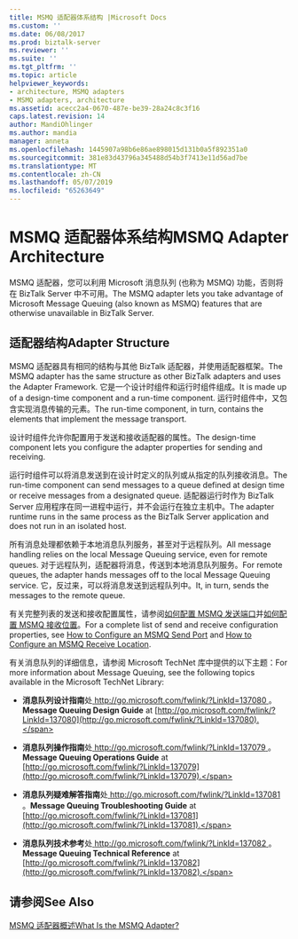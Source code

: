```yaml
---
title: MSMQ 适配器体系结构 |Microsoft Docs
ms.custom: ''
ms.date: 06/08/2017
ms.prod: biztalk-server
ms.reviewer: ''
ms.suite: ''
ms.tgt_pltfrm: ''
ms.topic: article
helpviewer_keywords:
- architecture, MSMQ adapters
- MSMQ adapters, architecture
ms.assetid: acecc2a4-0670-487e-be39-28a24c8c3f16
caps.latest.revision: 14
author: MandiOhlinger
ms.author: mandia
manager: anneta
ms.openlocfilehash: 1445907a98b6e86ae898015d131b0a5f892351a0
ms.sourcegitcommit: 381e83d43796a345488d54b3f7413e11d56ad7be
ms.translationtype: MT
ms.contentlocale: zh-CN
ms.lasthandoff: 05/07/2019
ms.locfileid: "65263649"
---
```

# <a name="msmq-adapter-architecture"></a><span data-ttu-id="2f470-102">MSMQ 适配器体系结构</span><span class="sxs-lookup"><span data-stu-id="2f470-102">MSMQ Adapter Architecture</span></span>
<span data-ttu-id="2f470-103">MSMQ 适配器，您可以利用 Microsoft 消息队列 (也称为 MSMQ) 功能，否则将在 BizTalk Server 中不可用。</span><span class="sxs-lookup"><span data-stu-id="2f470-103">The MSMQ adapter lets you take advantage of Microsoft Message Queuing (also known as MSMQ) features that are otherwise unavailable in BizTalk Server.</span></span>  
  
## <a name="adapter-structure"></a><span data-ttu-id="2f470-104">适配器结构</span><span class="sxs-lookup"><span data-stu-id="2f470-104">Adapter Structure</span></span>  
 <span data-ttu-id="2f470-105">MSMQ 适配器具有相同的结构与其他 BizTalk 适配器，并使用适配器框架。</span><span class="sxs-lookup"><span data-stu-id="2f470-105">The MSMQ adapter has the same structure as other BizTalk adapters and uses the Adapter Framework.</span></span> <span data-ttu-id="2f470-106">它是一个设计时组件和运行时组件组成。</span><span class="sxs-lookup"><span data-stu-id="2f470-106">It is made up of a design-time component and a run-time component.</span></span> <span data-ttu-id="2f470-107">运行时组件中，又包含实现消息传输的元素。</span><span class="sxs-lookup"><span data-stu-id="2f470-107">The run-time component, in turn, contains the elements that implement the message transport.</span></span>  
  
 <span data-ttu-id="2f470-108">设计时组件允许你配置用于发送和接收适配器的属性。</span><span class="sxs-lookup"><span data-stu-id="2f470-108">The design-time component lets you configure the adapter properties for sending and receiving.</span></span>  
  
 <span data-ttu-id="2f470-109">运行时组件可以将消息发送到在设计时定义的队列或从指定的队列接收消息。</span><span class="sxs-lookup"><span data-stu-id="2f470-109">The run-time component can send messages to a queue defined at design time or receive messages from a designated queue.</span></span> <span data-ttu-id="2f470-110">适配器运行时作为 BizTalk Server 应用程序在同一进程中运行，并不会运行在独立主机中。</span><span class="sxs-lookup"><span data-stu-id="2f470-110">The adapter runtime runs in the same process as the BizTalk Server application and does not run in an isolated host.</span></span>  
  
 <span data-ttu-id="2f470-111">所有消息处理都依赖于本地消息队列服务，甚至对于远程队列。</span><span class="sxs-lookup"><span data-stu-id="2f470-111">All message handling relies on the local Message Queuing service, even for remote queues.</span></span> <span data-ttu-id="2f470-112">对于远程队列，适配器将消息，传送到本地消息队列服务。</span><span class="sxs-lookup"><span data-stu-id="2f470-112">For remote queues, the adapter hands messages off to the local Message Queuing service.</span></span> <span data-ttu-id="2f470-113">它，反过来，可以将消息发送到远程队列中。</span><span class="sxs-lookup"><span data-stu-id="2f470-113">It, in turn, sends the messages to the remote queue.</span></span>  
  
 <span data-ttu-id="2f470-114">有关完整列表的发送和接收配置属性，请参阅[如何配置 MSMQ 发送端口](../core/how-to-configure-an-msmq-send-port.md)并[如何配置 MSMQ 接收位置](../core/how-to-configure-an-msmq-receive-location.md)。</span><span class="sxs-lookup"><span data-stu-id="2f470-114">For a complete list of send and receive configuration properties, see [How to Configure an MSMQ Send Port](../core/how-to-configure-an-msmq-send-port.md) and [How to Configure an MSMQ Receive Location](../core/how-to-configure-an-msmq-receive-location.md).</span></span>  
  
 <span data-ttu-id="2f470-115">有关消息队列的详细信息，请参阅 Microsoft TechNet 库中提供的以下主题：</span><span class="sxs-lookup"><span data-stu-id="2f470-115">For more information about Message Queuing, see the following topics available in the Microsoft TechNet Library:</span></span>  
  
-   <span data-ttu-id="2f470-116">**消息队列设计指南**处[ http://go.microsoft.com/fwlink/?LinkId=137080 ](http://go.microsoft.com/fwlink/?LinkId=137080)。</span><span class="sxs-lookup"><span data-stu-id="2f470-116">**Message Queuing Design Guide** at [http://go.microsoft.com/fwlink/?LinkId=137080](http://go.microsoft.com/fwlink/?LinkId=137080).</span></span>  
  
-   <span data-ttu-id="2f470-117">**消息队列操作指南**处[ http://go.microsoft.com/fwlink/?LinkId=137079 ](http://go.microsoft.com/fwlink/?LinkId=137079)。</span><span class="sxs-lookup"><span data-stu-id="2f470-117">**Message Queuing Operations Guide** at [http://go.microsoft.com/fwlink/?LinkId=137079](http://go.microsoft.com/fwlink/?LinkId=137079).</span></span>  
  
-   <span data-ttu-id="2f470-118">**消息队列疑难解答指南**处[ http://go.microsoft.com/fwlink/?LinkId=137081 ](http://go.microsoft.com/fwlink/?LinkId=137081)。</span><span class="sxs-lookup"><span data-stu-id="2f470-118">**Message Queuing Troubleshooting Guide** at [http://go.microsoft.com/fwlink/?LinkId=137081](http://go.microsoft.com/fwlink/?LinkId=137081).</span></span>  
  
-   <span data-ttu-id="2f470-119">**消息队列技术参考**处[ http://go.microsoft.com/fwlink/?LinkId=137082 ](http://go.microsoft.com/fwlink/?LinkId=137082)。</span><span class="sxs-lookup"><span data-stu-id="2f470-119">**Message Queuing Technical Reference** at [http://go.microsoft.com/fwlink/?LinkId=137082](http://go.microsoft.com/fwlink/?LinkId=137082).</span></span>  
  
## <a name="see-also"></a><span data-ttu-id="2f470-120">请参阅</span><span class="sxs-lookup"><span data-stu-id="2f470-120">See Also</span></span>  
 [<span data-ttu-id="2f470-121">MSMQ 适配器概述</span><span class="sxs-lookup"><span data-stu-id="2f470-121">What Is the MSMQ Adapter?</span></span>](../core/what-is-the-msmq-adapter.md)